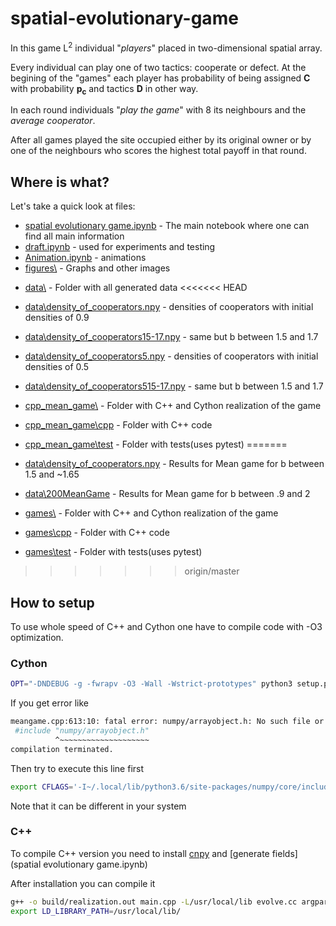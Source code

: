# spatial-evolutionary-game

In this game L<sup>2</sup> individual "*players*" placed in two-dimensional spatial array.

Every individual can play one of two tactics: cooperate or defect. At the begining of the "games" each player has probability of being assigned **C** with probability **p<sub>c</sub>** and tactics **D** in other way.

In each round individuals "*play the game*" with 8 its neighbours and the *average cooperator*.

After all games played the site occupied either by its original owner or by one of the neighbours who scores the highest total payoff in that round.

## Where is what?
Let's take a quick look at files:

* [spatial evolutionary game.ipynb](spatial%20evolutionary%20game.ipynb) - The main notebook where one can find all main information
* [draft.ipynb](draft.ipynb) - used for experiments and testing
* [Animation.ipynb](Animation.ipynb) - animations
* [figures\\](figures) - Graphs and other images
- [data\\](data) - Folder with all generated data
<<<<<<< HEAD
- [data\\density_of_cooperators.npy](data\density_of_cooperators.npy) - densities of cooperators with initial densities of 0.9
- [data\\density_of_cooperators15-17.npy](data\density_of_cooperators15-17.npy) - same but b between 1.5 and 1.7
- [data\\density_of_cooperators5.npy](data\density_of_cooperators5.npy) - densities of cooperators with initial densities of 0.5
- [data\\density_of_cooperators515-17.npy](data\density_of_cooperators515-17.npy) - same but b between 1.5 and 1.7

- [cpp_mean_game\\](cpp_mean_game) - Folder with C++ and Cython realization of the game
- [cpp_mean_game\\cpp](cpp_mean_game\cpp) - Folder with C++ code
- [cpp_mean_game\\test](cpp_mean_game\test) - Folder with tests(uses pytest)
=======
- [data\\density_of_cooperators.npy](data\200x200run) - Results for Mean game for b between 1.5 and ~1.65
- [data\\200MeanGame](data\200MeanGame) - Results for Mean game for b between .9 and 2

- [games\\](games) - Folder with C++ and Cython realization of the game
- [games\\cpp](games\cpp) - Folder with C++ code
- [games\\test](games\test) - Folder with tests(uses pytest)
>>>>>>> origin/master

## How to setup
To use whole speed of C++ and Cython one have to compile code with -O3 optimization.
### Cython
```bash
OPT="-DNDEBUG -g -fwrapv -O3 -Wall -Wstrict-prototypes" python3 setup.py build_ext
```
If you get error like
```bash
meangame.cpp:613:10: fatal error: numpy/arrayobject.h: No such file or directory
 #include "numpy/arrayobject.h"
          ^~~~~~~~~~~~~~~~~~~~~
compilation terminated.
```
Then try to execute this line first
```bash
export CFLAGS='-I~/.local/lib/python3.6/site-packages/numpy/core/include'
```
Note that it can be different in your system

### C++
To compile C++ version you need to install [cnpy](https://github.com/rogersce/cnpy) and [generate fields](spatial evolutionary game.ipynb)

After installation you can compile it
```bash
g++ -o build/realization.out main.cpp -L/usr/local/lib evolve.cc argparser.cpp -lcnpy -lz -O3 --std=c++11
export LD_LIBRARY_PATH=/usr/local/lib/
```

